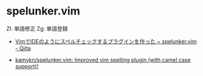 # spelunker.vim
Zl: 単語修正
Zg: 単語登録

- [VimでIDEのようにスペルチェックするプラグインを作った ~ spelunker\.vim \- Qiita](https://qiita.com/kamykn/items/f65e83820623694c78ca)

- [kamykn/spelunker\.vim: Improved vim spelling plugin \(with camel case support\)\!](https://github.com/kamykn/spelunker.vim)
